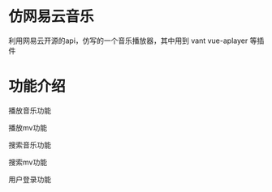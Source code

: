 # 仿网易云音乐
   利用网易云开源的api，仿写的一个音乐播放器，其中用到 vant vue-aplayer 等插件 
# 功能介绍

   播放音乐功能   
   
   播放mv功能 
   
   搜索音乐功能 
   
   搜索mv功能 
   
   用户登录功能 
   
